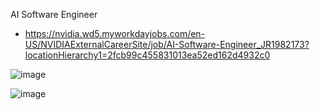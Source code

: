 AI Software Engineer

- https://nvidia.wd5.myworkdayjobs.com/en-US/NVIDIAExternalCareerSite/job/AI-Software-Engineer_JR1982173?locationHierarchy1=2fcb99c455831013ea52ed162d4932c0

![image](https://github.com/twoutlook/my-machine-learning/assets/16488072/58336685-54c4-44d0-8c12-7d12c058e8e9)

![image](https://github.com/twoutlook/my-machine-learning/assets/16488072/7ccdef82-560f-4195-8c66-30d89ba6f205)

